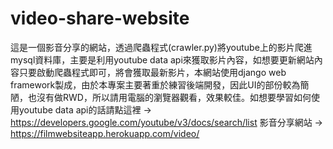 # video-share-website
這是一個影音分享的網站，透過爬蟲程式(crawler.py)將youtube上的影片爬進mysql資料庫，主要是利用youtube data api來獲取影片內容，如想要更新網站內容只要啟動爬蟲程式即可，將會獲取最新影片，本網站使用django web framework製成，由於本專案主要著重於練習後端開發，因此UI的部份較為簡陋，也沒有做RWD，所以請用電腦的瀏覽器觀看，效果較佳。如想要學習如何使用youtube data api的話請點這裡 -> https://developers.google.com/youtube/v3/docs/search/list
影音分享網站  -> https://filmwebsiteapp.herokuapp.com/video/

